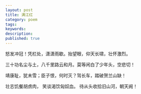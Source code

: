 ```yaml
---
layout: post
title: 满江红
category: poem
tags: 
keywords: 
description: 
published: true
---
```



怒发冲冠！凭栏处，潇潇雨歇。抬望眼，仰天长啸，壮怀激烈。

三十功名尘与土，八千里路云和月。莫等闲白了少年头，空悲切！

靖康耻，犹未雪；臣子恨，何时灭？驾长车，踏破贺兰山缺！

壮志饥餐胡虏肉， 笑谈渴饮匈奴血。 待从头收拾旧山河，朝天阙！

